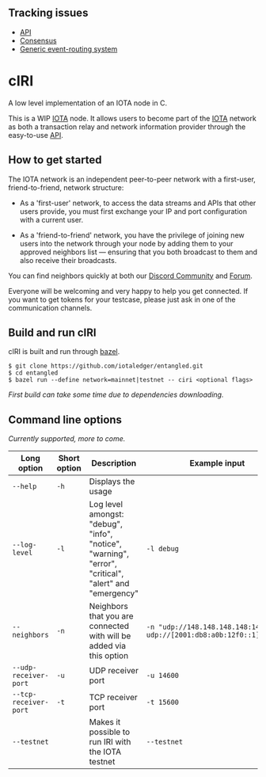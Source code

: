 Tracking issues
---------------

- [API](https://github.com/iotaledger/entangled/issues/325)
- [Consensus](https://github.com/iotaledger/entangled/issues/182)
- [Generic event-routing system](https://github.com/iotaledger/entangled/issues/306)

cIRI
====

A low level implementation of an IOTA node in C.

This is a WIP [IOTA](https://iota.org/) node. It allows users to become part of the [IOTA](https://iota.org/) network as both a transaction relay and network information provider through the easy-to-use [API](https://iota.readme.io/reference).

How to get started
------------------

The IOTA network is an independent peer-to-peer network with a first-user, friend-to-friend, network structure:

- As a 'first-user' network, to access the data streams and APIs that other users provide, you must first exchange your IP and port configuration with a current user.

- As a 'friend-to-friend' network, you have the privilege of joining new users into the network through your node by adding them to your approved neighbors list — ensuring that you both broadcast to them and also receive their broadcasts.

You can find neighbors quickly at both our [Discord Community](https://discord.gg/7Gu2mG5) and [Forum](https://forum.iota.org/).

Everyone will be welcoming and very happy to help you get connected. If you want to get tokens for your testcase, please just ask in one of the communication channels.

Build and run cIRI
------------------

cIRI is built and run through [bazel](https://www.bazel.build/).

```
$ git clone https://github.com/iotaledger/entangled.git
$ cd entangled
$ bazel run --define network=mainnet|testnet -- ciri <optional flags>
```

*First build can take some time due to dependencies downloading.*

Command line options
--------------------

*Currently supported, more to come.*

Long option | Short option | Description | Example input
--- | --- | --- | ---
`--help` | `-h` | Displays the usage |
`--log-level` | `-l` | Log level amongst: "debug", "info", "notice", "warning", "error", "critical", "alert" and "emergency" | `-l debug`
`--neighbors` | `-n` | Neighbors that you are connected with will be added via this option | `-n "udp://148.148.148.148:14265 udp://[2001:db8:a0b:12f0::1]:14265"`
`--udp-receiver-port` | `-u` | UDP receiver port | `-u 14600`
`--tcp-receiver-port` | `-t` | TCP receiver port | `-t 15600`
`--testnet` | | Makes it possible to run IRI with the IOTA testnet | `--testnet`
